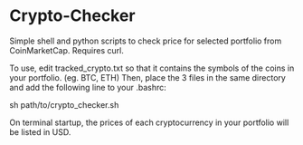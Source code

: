 # Crypto-Checker
Simple shell and python scripts to check price for selected portfolio from CoinMarketCap. Requires curl.

To use, edit tracked_crypto.txt so that it contains the symbols of the coins in your portfolio. (eg. BTC, ETH)
Then, place the 3 files in the same directory and add the following line to your .bashrc:

sh path/to/crypto_checker.sh

On terminal startup, the prices of each cryptocurrency in your portfolio will be listed in USD.
